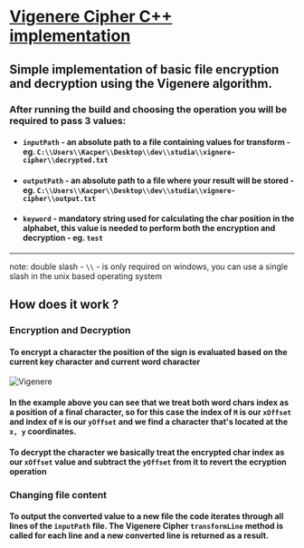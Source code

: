 # [Vigenere Cipher C++ implementation](https://github.com/KacperBiedka/vigenere-cipher)
## Simple implementation of basic file encryption and decryption using the Vigenere algorithm.
### After running the build and choosing the operation you will be required to pass 3 values: 
- #### `inputPath` - an absolute path to a file containing values for transform - eg. `C:\\Users\\Kacper\\Desktop\\dev\\studia\\vignere-cipher\\decrypted.txt` 
- #### `outputPath` - an absolute path to a file where your result will be stored - eg. `C:\\Users\\Kacper\\Desktop\\dev\\studia\\vignere-cipher\\output.txt` 
- #### `keyword` - mandatory string used for calculating the char position in the alphabet, this value is needed to perform both the encryption and decryption - eg. `test`

---
note: double slash - `\\` - is only required on windows, you can use a single slash in the unix based operating system

## How does it work ?
### Encryption and Decryption
#### To encrypt a character the position of the sign is evaluated based on the current key character and current word character
![Vigenere](https://pages.mtu.edu/~shene/NSF-4/Tutorial/VIG/FIG-VIG-Table-EX-M.jpg)
#### In the example above you can see that we treat both word chars index as a position of a final character, so for this case the index of `M` is our `xOffset` and index of `H` is our `yOffset` and we find a character that's located at the `x, y` coordinates.
#### To decrypt the character we basically treat the encrypted char index as our `xOffset` value and subtract the `yOffset` from it to revert the ecryption operation
### Changing file content
#### To output the converted value to a new file the code iterates through all lines of the `inputPath` file. The Vigenere Cipher `transformLine` method is called for each line and a new converted line is returned as a result.